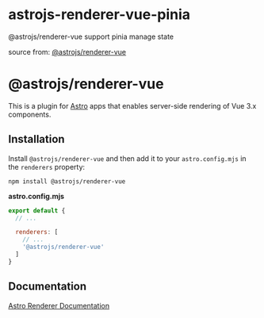 # astrojs-renderer-vue-pinia
@astrojs/renderer-vue support pinia manage state

source from: [@astrojs/renderer-vue](https://github.com/withastro/astro/tree/main/packages/renderers/renderer-vue)

# @astrojs/renderer-vue

This is a plugin for [Astro][astro] apps that enables server-side rendering of Vue 3.x components.

## Installation

Install `@astrojs/renderer-vue` and then add it to your `astro.config.mjs` in the `renderers` property:

```
npm install @astrojs/renderer-vue
```

__astro.config.mjs__

```js
export default {
  // ...

  renderers: [
    // ...
    '@astrojs/renderer-vue'
  ]
}
```

## Documentation

[Astro Renderer Documentation][renderer-docs]

[astro]: https://astro.build
[renderer-docs]: https://docs.astro.build/reference/renderer-reference
